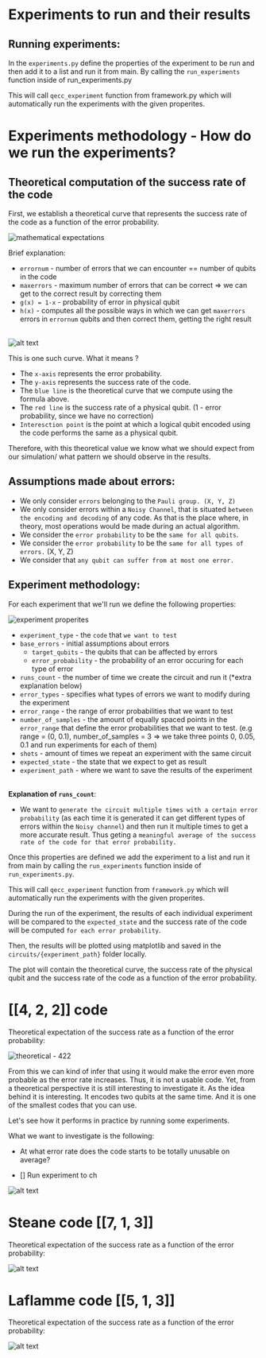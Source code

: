 # Experiments to run and their results

## Running experiments:
In the `experiments.py` define the properties of the experiment to be run and then add it to a list and run it from main.
By calling the `run_experiments` function inside of run_experiments.py

This will call `qecc_experiment` function from framework.py which will automatically run the experiments
with the given properites.


# Experiments methodology - How do we run the experiments?

## Theoretical computation of the success rate of the code

First, we establish a theoretical curve that represents the success rate of the code as a function of the error probability.

![mathematical expectations](assets/theoretical_way_of_computing.png)

Brief explanation:
- `errornum` - number of errors that we can encounter == number of qubits in the code
- `maxerrors` - maximum number of errors that can be correct => we can get to the correct result by correcting them
- `g(x) = 1-x` - probability of error in physical qubit
- `h(x)` - computes all the possible ways in which we can get `maxerrors` errors in `errornum` qubits and then correct them, getting the right result

\
![alt text](assets/theoretical_curve.png)

This is one such curve. What it means ?
- The `x-axis` represents the error probability. 
- The `y-axis` represents the success rate of the code.
- The `blue line` is the theoretical curve that we compute using the formula above.
- The `red line` is the success rate of a physical qubit. (1 - error probability, since we have no correction)
- `Interesction point` is the point at which a logical qubit encoded using the code performs the same as a physical qubit.


Therefore, with this theoretical value we know what we should expect from our simulation/ what pattern we should observe in the results.

## Assumptions made about errors:

- We only consider `errors` belonging to the `Pauli group. (X, Y, Z)`
- We only consider errors within a `Noisy Channel`, that is situated `between the encoding and decoding` of any code.
As that is the place where, in theory, most operations would be made during an actual algorithm.
- We consider the `error probability` to be the `same for all qubits`.
- We consider the `error probability` to be the `same for all types of errors.` (X, Y, Z)
- We consider that `any qubit can suffer from at most one error.`

## Experiment methodology:

For each experiment that we'll run we define the following properties:

![experiment properites](assets/experiment_properties.png)

- `experiment_type` - the `code` that `we want to test`
- `base_errors` - initial assumptions about errors
    - `target_qubits` - the qubits that can be affected by errors
    - `error_probability` - the probability of an error occuring for each type of error
- `runs_count` - the number of time we create the circuit and run it (*extra explanation below)
- `error_types` - specifies what types of errors we want to modify during the experiment
- `error_range` - the range of error probabilities that we want to test
- `number_of_samples` - the amount of equally spaced points in the `error_range` that define the error probabilities that we want to test. (e.g range = (0, 0.1), number_of_samples = 3 => we take three points 0, 0.05, 0.1 and run experiments for each of them)
- `shots` - amount of times we repeat an experiment with the same circuit
- `expected_state` - the state that we expect to get as result
- `experiment_path` - where we want to save the results of the experiment 


\
**Explanation of `runs_count`**:

- We want to `generate the circuit multiple times with a certain error probability` (as each time it is generated it can get different types of errors within the `Noisy channel`) and then run it multiple times to get a more accurate result. Thus geting a `meaningful average of the success rate of the code for that error probability.` 

Once this properties are defined we add the experiment to a list and run it from main by calling the `run_experiments` function inside of `run_experiments.py`. 

This will call `qecc_experiment` function from `framework.py` which will automatically run the experiments with the given properites.

During the run of the experiment, the results of each individual experiment will be compared to the `expected_state` and the success rate of the code will be computed `for each error probability`. 

Then, the results will be plotted using matplotlib and saved in the `circuits/{experiment_path}` folder locally. 

The plot will contain the theoretical curve, the success rate of the physical qubit and the success rate of the code as a function of the error probability.


# [[4, 2, 2]] code 

Theoretical expectation of the success rate as a function of the error probability:

![theoretical - 422](assets/422_theoretical.png)

From this we can kind of infer that using it would make the error even more probable as the error rate increases. Thus, it is not a usable code.
Yet, from a theoretical perspective it is still interesting to investigate it. As the idea behind it is interesting. It encodes two qubits at the same time.
And it is one of the smallest codes that you can use. 

Let's see how it performs in practice by running some experiments. 

What we want to investigate is the following: 
- At what error rate does the code starts to be totally unusable on average?







- [] Run experiment to ch



![alt text](assets/422_x_flip.png)




# Steane code  [[7, 1, 3]]

Theoretical expectation of the success rate as a function of the error probability:

![alt text](assets/steane_theoretical.png)


# Laflamme code [[5, 1, 3]]

Theoretical expectation of the success rate as a function of the error probability:

![alt text](assets/laflamme_theoretical.png)